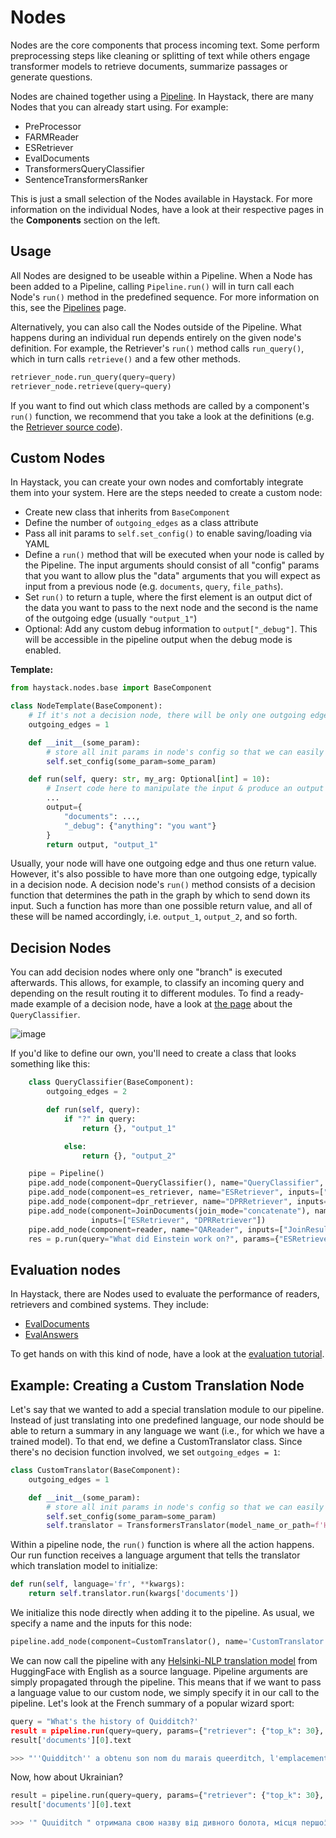 # Nodes

Nodes are the core components that process incoming text.
Some perform preprocessing steps like cleaning or splitting of text
while others engage transformer models to retrieve documents, summarize passages or generate questions.

Nodes are chained together using a [Pipeline](/components/v1.0.0/pipelines).
In Haystack, there are many Nodes that you can already start using.
For example:

- PreProcessor
- FARMReader
- ESRetriever
- EvalDocuments
- TransformersQueryClassifier
- SentenceTransformersRanker

This is just a small selection of the Nodes available in Haystack.
For more information on the individual Nodes, have a look at their respective pages in the **Components** section on the left.

## Usage

All Nodes are designed to be useable within a Pipeline.
When a Node has been added to a Pipeline, calling `Pipeline.run()` will in turn call each Node's `run()` method in the predefined sequence.
For more information on this, see the [Pipelines](/components/v1.0.0/pipelines) page.

Alternatively, you can also call the Nodes outside of the Pipeline.
What happens during an individual run depends entirely on the given node's definition.
For example, the Retriever's `run()` method calls `run_query()`, which in turn calls `retrieve()` and a few other methods.

``` python
retriever_node.run_query(query=query)
retriever_node.retrieve(query=query)
```

If you want to find out which class methods are called by a component's `run()` function, we recommend that you take a look at the definitions (e.g. the [Retriever source code](https://github.com/deepset-ai/haystack/blob/4c2a0b914a0ad81d8df3deaf02c637e7c2413b00/haystack/retriever/base.py#L177)).

## Custom Nodes

In Haystack, you can create your own nodes and comfortably integrate them into your system.
Here are the steps needed to create a custom node:

- Create new class that inherits from `BaseComponent`
- Define the number of `outgoing_edges` as a class attribute
- Pass all init params to `self.set_config()` to enable saving/loading via YAML
- Define a `run()` method that will be executed when your node is called by the Pipeline. The input arguments should consist of all "config" params that you want to allow plus the "data" arguments that you will expect as input from a previous node (e.g. `documents`, `query`, `file_paths`).
- Set `run()` to return a tuple, where the first element is an output dict of the data you want to pass to the next node and the second is the name of the outgoing edge (usually `"output_1"`)
- Optional: Add any custom debug information to `output["_debug"]`. This will be accessible in the pipeline output when the debug mode is enabled.

**Template:**

``` python
from haystack.nodes.base import BaseComponent

class NodeTemplate(BaseComponent):
    # If it's not a decision node, there will be only one outgoing edge
    outgoing_edges = 1

    def __init__(some_param):
        # store all init params in node's config so that we can easily save/load via YAML
        self.set_config(some_param=some_param)

    def run(self, query: str, my_arg: Optional[int] = 10):
        # Insert code here to manipulate the input & produce an output dictionary
        ...
        output={
            "documents": ...,
            "_debug": {"anything": "you want"}
        }
        return output, "output_1"
```

Usually, your node will have one outgoing edge and thus one return value.
However, it's also possible to have more than one outgoing edge, typically in a decision node.
A decision node's `run()` method consists of a decision function that determines the path in the graph by which to send down its input.
Such a function has more than one possible return value, and all of these will be named accordingly, i.e. `output_1`, `output_2`, and so forth.


## Decision Nodes

You can add decision nodes where only one "branch" is executed afterwards.
This allows, for example, to classify an incoming query and depending on the result routing it to different modules.
To find a ready-made example of a decision node, have a look at [the page](/components/v1.0.0/query-classifier) about the `QueryClassifier`.

![image](https://user-images.githubusercontent.com/1563902/102452199-41229b80-403a-11eb-9365-7038697e7c3e.png)

If you'd like to define our own, you'll need to create a class that looks something like this:

```python
    class QueryClassifier(BaseComponent):
        outgoing_edges = 2

        def run(self, query):
            if "?" in query:
                return {}, "output_1"

            else:
                return {}, "output_2"

    pipe = Pipeline()
    pipe.add_node(component=QueryClassifier(), name="QueryClassifier", inputs=["Query"])
    pipe.add_node(component=es_retriever, name="ESRetriever", inputs=["QueryClassifier.output_1"])
    pipe.add_node(component=dpr_retriever, name="DPRRetriever", inputs=["QueryClassifier.output_2"])
    pipe.add_node(component=JoinDocuments(join_mode="concatenate"), name="JoinResults",
                  inputs=["ESRetriever", "DPRRetriever"])
    pipe.add_node(component=reader, name="QAReader", inputs=["JoinResults"])
    res = p.run(query="What did Einstein work on?", params={"ESRetriever": {"top_k": 1}, "DPRRetriever": {"top_k": 3}})
```

<div style={{ marginBottom: "3rem" }} />

## Evaluation nodes

In Haystack, there are Nodes used to evaluate the performance of readers, retrievers and combined systems.
They include:

- [EvalDocuments](/reference/v1.0.0/evaluation#evaldocuments)
- [EvalAnswers](/reference/v1.0.0/evaluation#evalanswers)

To get hands on with this kind of node, have a look at the [evaluation tutorial](/tutorials/v1.0.0/evaluation).

<div style={{ marginBottom: "3rem" }} />

## Example: Creating a Custom Translation Node

Let's say that we wanted to add a special translation module to our pipeline.
Instead of just translating into one predefined language, our node should be able to return a summary in any language we want (i.e., for which we have a trained model).
To that end, we define a CustomTranslator class. Since there's no decision function involved, we set `outgoing_edges = 1`:

``` python
class CustomTranslator(BaseComponent):
    outgoing_edges = 1

    def __init__(some_param):
        # store all init params in node's config so that we can easily save/load via YAML
        self.set_config(some_param=some_param)
        self.translator = TransformersTranslator(model_name_or_path=f'Helsinki-NLP/opus-mt-en-{language}')

```

Within a pipeline node, the `run()` function is where all the action happens. Our run function receives a language argument that tells the translator which translation model to initialize:

``` python
def run(self, language='fr', **kwargs):
    return self.translator.run(kwargs['documents'])
```

We initialize this node directly when adding it to the pipeline. As usual, we specify a name and the inputs for this node:

``` python
pipeline.add_node(component=CustomTranslator(), name='CustomTranslator', inputs=['Summarizer'])
```

We can now call the pipeline with any [Helsinki-NLP translation model](https://huggingface.co/models?search=helsinki-nlp/opus-mt-en-) from HuggingFace with English as a source language. Pipeline arguments are simply propagated through the pipeline. This means that if we want to pass a language value to our custom node, we simply specify it in our call to the pipeline. Let's look at the French summary of a popular wizard sport:

``` python
query = "What's the history of Quidditch?'
result = pipeline.run(query=query, params={"retriever": {"top_k": 30}, "ranker": {"top_k": 20}, "language": "fr"})
result['documents'][0].text

>>> "''Quidditch'' a obtenu son nom du marais queerditch, l'emplacement du premier jeu enregistré. le jeu a été basé sur un jeu joué par une sorcière au 11ème siècle. un snitch d'or a été introduit à la suite d'un jeu 1269 joué en kent. on pense qu'une version balai du jeu peut avoir inspiré le mouvement du jeu moderne 'harlem shuffle'"
```

Now, how about Ukrainian?

``` python
result = pipeline.run(query=query, params={"retriever": {"top_k": 30}, "ranker": {"top_k": 30}, "language": "uk"})
result['documents'][0].text

>>> '" Quuiditch " отримала свою назву від дивного болота, місця першої в історії записаної гри. Гру було засновано на грі, яку грала відьма у XI столітті. Золотий стукач було введено у гру 1269 гри в кенті. Вважається, що версія мітла у грі, можливо, надихнула сучасну гру на " заплутування " move " гри'
```

